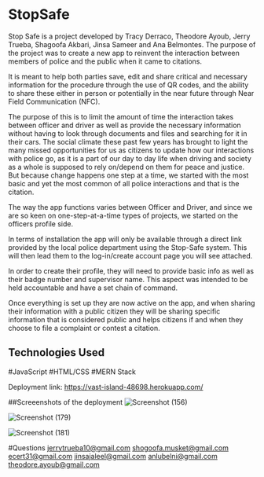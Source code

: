 # StopSafe

Stop Safe is a project developed by Tracy Derraco, Theodore Ayoub,
Jerry Trueba, Shagoofa Akbari, Jinsa Sameer and Ana Belmontes. The
purpose of the project was to create a new app to reinvent the
interaction between members of police and the public when it came to
citations.


It is meant to help both parties save, edit and share critical and
necessary information for the procedure through the use of QR codes,
and the ability to share these either in person or potentially in the
near future through Near Field Communication (NFC).


The purpose of this is to limit the amount of time the interaction
takes between officer and driver as well as provide the necessary
information without having to look through documents and files and
searching for it in their cars. The social climate these past few
years has brought to light the many missed opportunities for us as
citizens to update how our interactions with police go, as it is a
part of our day to day life when driving and society as a whole is
supposed to rely on/depend on them for peace and justice. But because
change happens one step at a time, we started with the most basic and
yet the most common of all police interactions and that is the
citation.


The way the app functions varies between Officer and Driver, and since
we are so keen on one-step-at-a-time types of projects, we started on
the officers profile side.


In terms of installation the app will only be available through a
direct link provided by the local police department using the
Stop-Safe system. This will then lead them to the log-in/create
account page you will see attached.

In order to create their profile, they will need to provide basic info
as well as their badge number and supervisor name. This aspect was
intended to be held accountable and have a set chain of command.

Once everything is set up they are now active on the app, and when
sharing their information with a public citizen they will be sharing
specific information that is considered public and helps citizens if
and when they choose to file a complaint or contest a citation.


## Technologies Used
#JavaScript
#HTML/CSS
#MERN Stack

Deployment link:  https://vast-island-48698.herokuapp.com/

##Screeenshots of the deployment
![Screenshot (156)](https://user-images.githubusercontent.com/101385521/189800022-daa2e3e4-935d-421c-aca6-1b3f88eea761.png)

![Screenshot (179)](https://user-images.githubusercontent.com/101385521/189800317-c31833b7-d2d3-4378-8d41-47ef3b7c64e8.png)

![Screenshot (181)](https://user-images.githubusercontent.com/101385521/189800895-d22be190-e6ff-41ab-8b3b-9e93e0a10923.png)

#Questions
jerrytrueba10@gmail.com
shogoofa.musket@gmail.com
ecert31@gmail.com
jinsajaleel@gmail.com
anlubelni@gmail.com
theodore.ayoub@gmail.com









